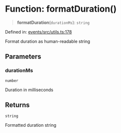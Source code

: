 # Function: formatDuration()

> **formatDuration**(`durationMs`): `string`

Defined in: [events/src/utils.ts:178](https://github.com/happyvertical/smrt/blob/71a16025d52b026725fd522a392015e67e1d6489/packages/events/src/utils.ts#L178)

Format duration as human-readable string

## Parameters

### durationMs

`number`

Duration in milliseconds

## Returns

`string`

Formatted duration string
